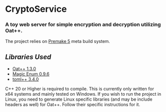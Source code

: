 <!-- Written by Mohammad Ishrak Abedin-->
# CryptoService

### A toy web server for simple encryption and decryption utilizing Oat++.

The project relies on [Premake 5](https://premake.github.io/) meta build system.

## *Libraries Used*

+ [Oat++ 1.3.0](https://github.com/oatpp/oatpp)
+ [Magic Enum 0.9.6](https://github.com/Neargye/magic_enum)
+ [toml++ 3.4.0](https://github.com/marzer/tomlplusplus)

C++ 20 or Higher is required to compile. This is currently only written for x64 systems and mainly tested on Windows. If you wish to run the project in Linux, you need to generate Linux specific libraries (and may be include headers as well) for Oat++. Follow their specific instructions for it.

